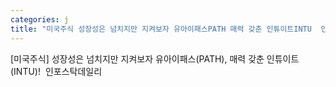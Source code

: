 ```yaml
---
categories: j
title: "미국주식 성장성은 넘치지만 지켜보자 유아이패스PATH 매력 갖춘 인튜이트INTU  인포스탁데일리"
---
```

[미국주식] 성장성은 넘치지만 지켜보자 유아이패스(PATH), 매력 갖춘 인튜이트(INTU)!&nbsp;&nbsp;인포스탁데일리